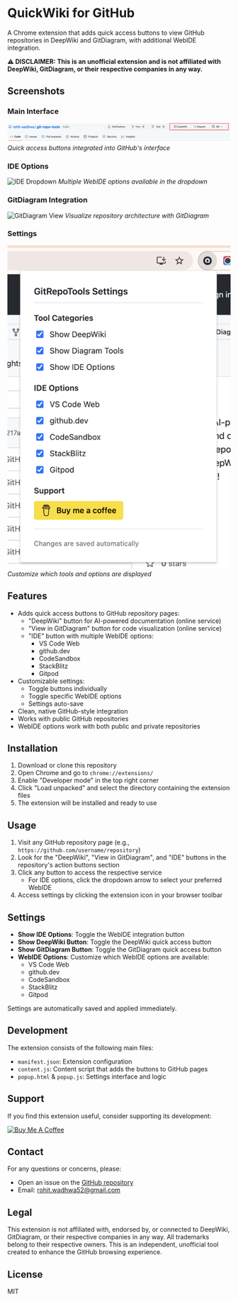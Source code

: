 # QuickWiki for GitHub

A Chrome extension that adds quick access buttons to view GitHub repositories in DeepWiki and GitDiagram, with additional WebIDE integration.

**⚠️ DISCLAIMER: This is an unofficial extension and is not affiliated with DeepWiki, GitDiagram, or their respective companies in any way.**

## Screenshots

### Main Interface
![Buttons View](images/buttons-view.png)
*Quick access buttons integrated into GitHub's interface*

### IDE Options
![IDE Dropdown](images/ide-dropdown.png)
*Multiple WebIDE options available in the dropdown*

### GitDiagram Integration
![GitDiagram View](images/gitdiagram-view.png)
*Visualize repository architecture with GitDiagram*

### Settings
![Settings Popup](images/settings-popup.png)
*Customize which tools and options are displayed*

## Features

- Adds quick access buttons to GitHub repository pages:
  - "DeepWiki" button for AI-powered documentation (online service)
  - "View in GitDiagram" button for code visualization (online service)
  - "IDE" button with multiple WebIDE options:
    - VS Code Web
    - github.dev
    - CodeSandbox
    - StackBlitz
    - Gitpod
- Customizable settings:
  - Toggle buttons individually
  - Toggle specific WebIDE options
  - Settings auto-save
- Clean, native GitHub-style integration
- Works with public GitHub repositories
- WebIDE options work with both public and private repositories

## Installation

1. Download or clone this repository
2. Open Chrome and go to `chrome://extensions/`
3. Enable "Developer mode" in the top right corner
4. Click "Load unpacked" and select the directory containing the extension files
5. The extension will be installed and ready to use

## Usage

1. Visit any GitHub repository page (e.g., `https://github.com/username/repository`)
2. Look for the "DeepWiki", "View in GitDiagram", and "IDE" buttons in the repository's action buttons section
3. Click any button to access the respective service
   - For IDE options, click the dropdown arrow to select your preferred WebIDE
4. Access settings by clicking the extension icon in your browser toolbar

## Settings

- **Show IDE Options**: Toggle the WebIDE integration button
- **Show DeepWiki Button**: Toggle the DeepWiki quick access button
- **Show GitDiagram Button**: Toggle the GitDiagram quick access button
- **WebIDE Options**: Customize which WebIDE options are available:
  - VS Code Web
  - github.dev
  - CodeSandbox
  - StackBlitz
  - Gitpod

Settings are automatically saved and applied immediately.

## Development

The extension consists of the following main files:
- `manifest.json`: Extension configuration
- `content.js`: Content script that adds the buttons to GitHub pages
- `popup.html` & `popup.js`: Settings interface and logic

## Support

If you find this extension useful, consider supporting its development:

[![Buy Me A Coffee](https://cdn.buymeacoffee.com/buttons/bmc-new-btn-logo.svg)](https://buymeacoffee.com/rohit.wadhwa)

## Contact

For any questions or concerns, please:
- Open an issue on the [GitHub repository](https://github.com/rohit-wadhwa/git-repo-tools)
- Email: [rohit.wadhwa52@gmail.com](mailto:rohit.wadhwa52@gmail.com)

## Legal

This extension is not affiliated with, endorsed by, or connected to DeepWiki, GitDiagram, or their respective companies in any way. All trademarks belong to their respective owners. This is an independent, unofficial tool created to enhance the GitHub browsing experience.

## License

MIT 